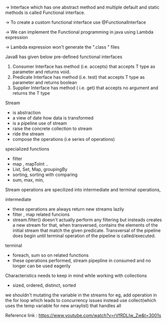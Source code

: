-> Interface which has one abstract method and multiple default and static methods is called Functional interface.

-> To create a custom functional interface use  @FunctionalInterface

-> We can implement the Functional programming in java using Lambda expression

-> Lambda expression won't generate the ".class " files

Java8 has given below pre-defined functional interfaces
1. Consumer Interface
has method (i.e. accepts) that accepts T type as parameter and returns void.
2. Predicate Interface
has method (i.e. test) that accepts T type as parameter and returns boolean
4. Supplier Interface
has method ( i.e. get) that accepts no argument and returns the T type

Stream 
- is abstraction
- a view of date how data is transformed
- is a pipeline
 use of stream
 - raise the concrete collection to stream
 - ride the stream
 - compose the operations (i.e series of operations)
 
 specialized functions
 - filter
 - map , mapToInt ..
 - List, Set, Map, groupingBy
 - sorting, sorting with comparing
 - sum, max, min, 
  
  Stream operations are specilized into intermediate and terminal operations,
  
   intermediate
   
   - these operations are always return new streams lazily
   - filter , map related funcions
   - stream.filter() doesn't actually perform any filtering but insteads creates a new stream for that, when transversed, contains the elements of the initial stream that match the given predicate. Transversal of the pipeline does begin until terminal operation of the pipeline is called/executed.
   
   terminal
   
   - foreach, sum so on related functions
   - these operations performed, stream pipepline in consumed and no longer can be used eagerily  
 
 Characteristics needs to keep in mind while working with collections
  - sized, ordered, distinct, sorted
 
 we shouldn't mutating the variable in the streams for eg, add operation in the for loop which leads to concurrency issues instead use collect(which uses the temp variable for new arraylist) that handles all
 
 Reference link : https://www.youtube.com/watch?v=rVfRDLIw_Zw&t=3001s
 
  
 
